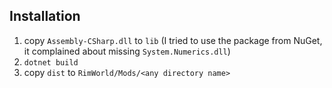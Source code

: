 ## Installation

1. copy `Assembly-CSharp.dll` to `lib` (I tried to use the package from
   NuGet, it complained about missing `System.Numerics.dll`)
2. `dotnet build`
3. copy `dist` to `RimWorld/Mods/<any directory name>`
